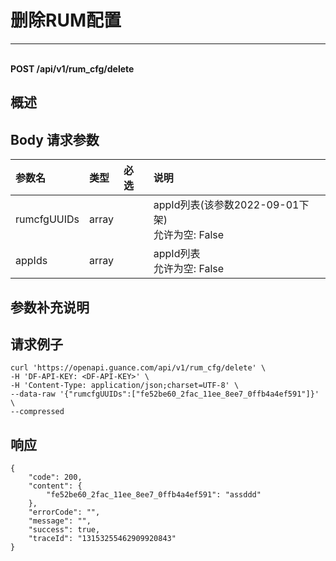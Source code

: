 # 删除RUM配置

---

<br />**POST /api/v1/rum_cfg/delete**

## 概述




## Body 请求参数

| 参数名        | 类型     | 必选   | 说明              |
|:-----------|:-------|:-----|:----------------|
| rumcfgUUIDs | array |  | appId列表(该参数2022-09-01下架)<br>允许为空: False <br> |
| appIds | array |  | appId列表<br>允许为空: False <br> |

## 参数补充说明





## 请求例子
```shell
curl 'https://openapi.guance.com/api/v1/rum_cfg/delete' \
-H 'DF-API-KEY: <DF-API-KEY>' \
-H 'Content-Type: application/json;charset=UTF-8' \
--data-raw '{"rumcfgUUIDs":["fe52be60_2fac_11ee_8ee7_0ffb4a4ef591"]}' \
--compressed
```




## 响应
```shell
{
    "code": 200,
    "content": {
        "fe52be60_2fac_11ee_8ee7_0ffb4a4ef591": "assddd"
    },
    "errorCode": "",
    "message": "",
    "success": true,
    "traceId": "13153255462909920843"
} 
```




